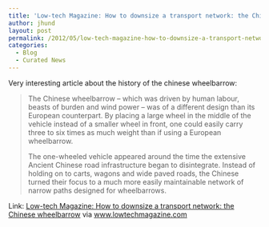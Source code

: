 ```yaml
---
title: 'Low-tech Magazine: How to downsize a transport network: the Chinese wheelbarrow'
author: jhund
layout: post
permalink: /2012/05/low-tech-magazine-how-to-downsize-a-transport-network-the-chinese-wheelbarrow/
categories:
  - Blog
  - Curated News
---
```

Very interesting article about the history of the chinese wheelbarrow:

> The Chinese wheelbarrow &#8211; which was driven by human labour, beasts of burden and wind power &#8211; was of a different design than its European counterpart. By placing a large wheel in the middle of the vehicle instead of a smaller wheel in front, one could easily carry three to six times as much weight than if using a European wheelbarrow.
> 
> The one-wheeled vehicle appeared around the time the extensive Ancient Chinese road infrastructure began to disintegrate. Instead of holding on to carts, wagons and wide paved roads, the Chinese turned their focus to a much more easily maintainable network of narrow paths designed for wheelbarrows.

Link: [Low-tech Magazine: How to downsize a transport network: the Chinese wheelbarrow][1] via www.lowtechmagazine.com

 [1]: http://bit.ly/JlXXyZ